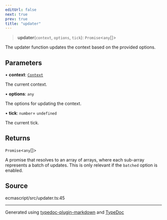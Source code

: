 ```yaml
---
editUrl: false
next: true
prev: true
title: "updater"
---
```


> **updater**(`context`, `options`, `tick`): `Promise`\<`any`[]\>

The updater function updates the context based on the provided options.

## Parameters

• **context**: [`Context`](/api/classes/context/)

The current context.

• **options**: `any`

The options for updating the context.

• **tick**: `number`= `undefined`

The current tick.

## Returns

`Promise`\<`any`[]\>

A promise that resolves to an array of arrays, where each sub-array represents a batch of updates. This is only relevant if the `batched` option is enabled.

## Source

ecmascript/src/updater.ts:45

***

Generated using [typedoc-plugin-markdown](https://www.npmjs.com/package/typedoc-plugin-markdown) and [TypeDoc](https://typedoc.org/)
